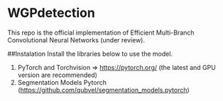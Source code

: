 # WGPdetection

This repo is the official implementation of Efficient Multi-Branch Convolutional Neural Networks (under review). 

##Instalation
Install the libraries below to use the model.
1. PyTorch and Torchvision => https://pytorch.org/ (the latest and GPU version are recommended)
2. Segmentation Models Pytorch (https://github.com/qubvel/segmentation_models.pytorch)
